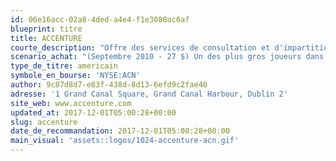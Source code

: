 ```yaml
---
id: 06e16acc-02a8-4ded-a4e4-f1e3080ac6af
blueprint: titre
title: ACCENTURE
courte_description: "Offre des services de consultation et d'impartition "
scenario_achat: "(Septembre 2010 - 27 $) Un des plus gros joueurs dans la consultation et l'impartition. Modèle d'affaires flexible. Bilan exceptionnel. Évaluation raisonnable. Bien diversifiée à l'international. Croissance de la demande dans les solutions numériques. Historique de croissance intéressant depuis le séparation de la firme comptable Arthur Andersen. Vaut selon nous un ratio C/B supérieur à celui du marché."
type_de_titre: americain
symbole_en_bourse: 'NYSE:ACN'
author: 9c87d8d7-e83f-438d-8d13-6efd9c2fae40
adresse: '1 Grand Canal Square, Grand Canal Harbour, Dublin 2'
site_web: www.accenture.com
updated_at: 2017-12-01T05:00:28+00:00
slug: accenture
date_de_recommandation: 2017-12-01T05:00:28+00:00
main_visual: 'assets::logos/1024-accenture-acn.gif'
---
```

